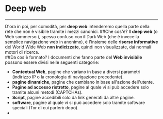 # Deep web

---
D'ora in poi, per comodità, per **deep web** intenderemo quella parte della rete che non è visibile tramite i mezzi canonici.
##Che cos'è?
Il **deep web** (o Web sommerso ), spesso confuso con il Dark Web (che è invece la semplice navigazione web in anonimo), è l'insieme delle **risorse informative** del World Wide Web **non indicizzate**, quindi non visualizzate, dai normali motori di ricerca.
<br/>
##Da cos'è formato?
I documenti che fanno parte del **Web invisibile** possono essere divisi nelle seguenti categorie:
* **Contextual Web**, pagine che variano in base a diversi parametri (indirizzo IP o la cronologia di navigazione precedente).
* **pagine dinamiche**, pagine che cambiano in base all'azione dell'utente.
* **Pagine ad accesso ristretto**, pagine al quale vi si può accedere solo tramite alcuni metodi (CAPTCHAs).
* **Script**, pagine accedibili solo da link generati da altre pagine.
* **software**, pagine al quale vi si può accedere solo tramite software speciali (Tor di cui parlerò dopo).
* 
